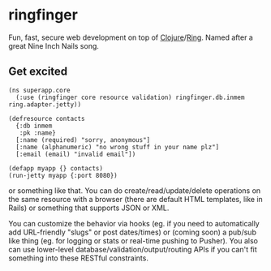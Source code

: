 # ringfinger #
Fun, fast, secure web development on top of [Clojure](http://clojure.org)/[Ring](https://github.com/mmcgrana/ring).
Named after a great Nine Inch Nails song.

## Get excited ##

    (ns superapp.core
      (:use (ringfinger core resource validation) ringfinger.db.inmem ring.adapter.jetty))
    
    (defresource contacts
      {:db inmem
       :pk :name}
      [:name (required) "sorry, anonymous"]
      [:name (alphanumeric) "no wrong stuff in your name plz"]
      [:email (email) "invalid email"])
    
    (defapp myapp {} contacts)
    (run-jetty myapp {:port 8080})

or something like that. You can do create/read/update/delete operations on the same resource with a browser (there are default HTML templates, like in Rails) or something that supports JSON or XML.

You can customize the behavior via hooks (eg. if you need to automatically add URL-friendly "slugs" or post dates/times) or (coming soon) a pub/sub like thing (eg. for logging or stats or real-time pushing to Pusher). You also can use lower-level database/validation/output/routing APIs if you can't fit something into these RESTful constraints.